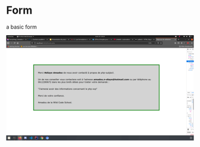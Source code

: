 # Form
a basic form 

![Link to screnshot of thanks.php response](https://github.com/Bachir-Ndiaye/Form/blob/main/src/img/formchallenge.png)
